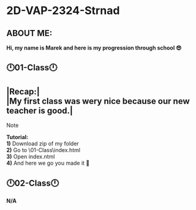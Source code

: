 # 2D-VAP-2324-Strnad
**ABOUT ME:**
---------------------------------------------------------------------
**Hi, my name is Marek and here is my progression through school 😎**

**🕛01-Class🕛**
-----------------------------------------------------------------------------

|**Recap:**| <br>
|My first class was wery nice because our new teacher is good.| <br>
---
> [!NOTE]
 **Tutorial:**  <br>
        **1)** Download zip of my folder <br>
        **2)** Go to \01-Class\index.html <br>
        **3)** Open index.ntml<br>
        **4)** And here we go you made it 🎉<br>
        
**🕛02-Class🕛**
----------------------------------------------------------------------------
**N/A**